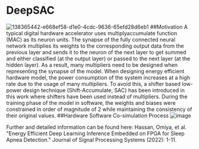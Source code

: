 # DeepSAC
![138365442-e668ef58-d1e0-4cdc-9636-65efd28d6eb1](https://user-images.githubusercontent.com/48494146/197577930-bb2e2b5b-1ad0-40a2-aa6f-321b10630320.png)
##Motivation
A typical digital hardware accelerator uses multiplyaccumulate function (MAC) as its neuron units. The synapse of the fully connected neural
network multiplies its weights to the corresponding output data from the previous layer and sends it to the neuron of the next layer to get summed and either classified (at the output layer) or passed to the next layer (at the hidden layer). As a result, many multipliers need to be designed when representing the synapse of the model. When designing energy efficient hardware model, the power consumption of the system increases at a high rate due to the usage of many multipliers. To avoid this, a shifter based low-power design technique (Shift-Accumulate, SAC) has been introduced in this work where shifters have been used instead of multipliers. During the training phase of the model in software, the weights and biases were constrained in order of magnitude of 2 while maintaining the consistency of their original values.
##Hardware Software Co-simulation Process
![image](https://user-images.githubusercontent.com/48494146/197578627-23737a04-d5dd-488a-ab54-075064ea3f5b.png)

Further and detailed information can be found here:
Hassan, Omiya, et al. "Energy Efficient Deep Learning Inference Embedded on FPGA for Sleep Apnea Detection." Journal of Signal Processing Systems (2022): 1-11.
